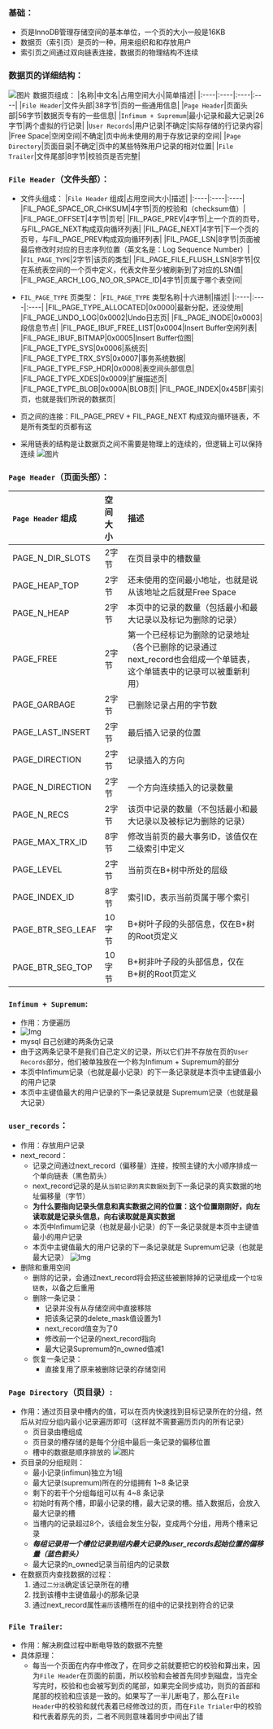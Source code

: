 ### 基础：
- 页是InnoDB管理存储空间的基本单位，一个页的大小一般是16KB 
- 数据页（索引页）是页的一种，用来组织和和存放用户
- 索引页之间通过双向链表连接，数据页的物理结构不连续

### 数据页的详细结构：
![图片](./IMG/09.%20数据页.md/88ab9fe2.png)
数据页组成：
|名称|中文名|占用空间大小|简单描述|
|:----|:----|:----|:----|
|`File Header`|文件头部|38字节|页的一些通用信息|
|`Page Header`|页面头部|56字节|数据页专有的一些信息|
|`Infimum + Supremum`|最小记录和最大记录|26字节|两个虚拟的行记录|
|`User Records`|用户记录|不确定|实际存储的行记录内容|
|Free Space|空闲空间|不确定|页中尚未使用的用于存放记录的空间|
|`Page Directory`|页面目录|不确定|页中的某些特殊用户记录的相对位置|
|`File Trailer`|文件尾部|8字节|校验页是否完整|

### `File Header`（文件头部）：
* 文件头组成：
|`File Header` 组成|占用空间大小|描述|
|:----|:----|:----|
|FIL_PAGE_SPACE_OR_CHKSUM|4字节|页的校验和（checksum值）|
|FIL_PAGE_OFFSET|4字节|页号|
|FIL_PAGE_PREV|4字节|上一个页的页号，与FIL_PAGE_NEXT构成双向循环列表|
|FIL_PAGE_NEXT|4字节|下一个页的页号，与FIL_PAGE_PREV构成双向循环列表|
|FIL_PAGE_LSN|8字节|页面被最后修改时对应的日志序列位置（英文名是：Log Sequence Number）|
|`FIL_PAGE_TYPE`|2字节|该页的类型|
|FIL_PAGE_FILE_FLUSH_LSN|8字节|仅在系统表空间的一个页中定义，代表文件至少被刷新到了对应的LSN值|
|FIL_PAGE_ARCH_LOG_NO_OR_SPACE_ID|4字节|页属于哪个表空间|
    
* `FIL_PAGE_TYPE` 页类型：
|`FIL_PAGE_TYPE` 类型名称|十六进制|描述|
|:----|:----|:----|
|FIL_PAGE_TYPE_ALLOCATED|0x0000|最新分配，还没使用|
|FIL_PAGE_UNDO_LOG|0x0002|Undo日志页|
|FIL_PAGE_INODE|0x0003|段信息节点|
|FIL_PAGE_IBUF_FREE_LIST|0x0004|Insert Buffer空闲列表|
|FIL_PAGE_IBUF_BITMAP|0x0005|Insert Buffer位图|
|FIL_PAGE_TYPE_SYS|0x0006|系统页|
|FIL_PAGE_TYPE_TRX_SYS|0x0007|事务系统数据|
|FIL_PAGE_TYPE_FSP_HDR|0x0008|表空间头部信息|
|FIL_PAGE_TYPE_XDES|0x0009|扩展描述页|
|FIL_PAGE_TYPE_BLOB|0x000A|BLOB页|
|FIL_PAGE_INDEX|0x45BF|索引页，也就是我们所说的数据页|


* 页之间的连接：FIL_PAGE_PREV + FIL_PAGE_NEXT 构成双向循环链表，不是所有类型的页都有这
* 采用链表的结构是让数据页之间不需要是物理上的连续的，但逻辑上可以保持连续
![图片](./IMG/09.%20数据页.md/ec04a3dd.png)


### `Page Header`（页面头部）：
|`Page Header` 组成|空间大小|描述|
|:----|:----|:----|
|PAGE_N_DIR_SLOTS|2字节|在页目录中的槽数量|
|PAGE_HEAP_TOP|2字节|还未使用的空间最小地址，也就是说从该地址之后就是Free Space|
|PAGE_N_HEAP|2字节|本页中的记录的数量（包括最小和最大记录以及标记为删除的记录）|
|PAGE_FREE|2字节|第一个已经标记为删除的记录地址（各个已删除的记录通过next_record也会组成一个单链表，这个单链表中的记录可以被重新利用）|
|PAGE_GARBAGE|2字节|已删除记录占用的字节数|
|PAGE_LAST_INSERT|2字节|最后插入记录的位置|
|PAGE_DIRECTION|2字节|记录插入的方向|
|PAGE_N_DIRECTION|2字节|一个方向连续插入的记录数量|
|PAGE_N_RECS|2字节|该页中记录的数量（不包括最小和最大记录以及被标记为删除的记录）|
|PAGE_MAX_TRX_ID|8字节|修改当前页的最大事务ID，该值仅在二级索引中定义|
|PAGE_LEVEL|2字节|当前页在B+树中所处的层级|
|PAGE_INDEX_ID|8字节|索引ID，表示当前页属于哪个索引|
|PAGE_BTR_SEG_LEAF|10字节|B+树叶子段的头部信息，仅在B+树的Root页定义|
|PAGE_BTR_SEG_TOP|10字节|B+树非叶子段的头部信息，仅在B+树的Root页定义|

### `Infimum + Supremum`:
* 作用：方便遍历
* ![Img](./IMG/09.%20数据页.md/img-20240508115414.png)
* mysql 自己创建的两条伪记录
* 由于这两条记录不是我们自己定义的记录，所以它们并不存放在页的`User Records`部分，他们被单独放在一个称为Infimum + Supremum的部分
* 本页中Infimum记录（也就是最小记录）的下一条记录就是本页中主键值最小的用户记录
* 本页中主键值最大的用户记录的下一条记录就是 Supremum记录（也就是最大记录）

### `user_records`： 
* 作用：存放用户记录
* next_record：
    * 记录之间通过next_record（偏移量）连接，按照主键的大小顺序排成一个单向链表（黑色箭头）
    * next_record记录的是从`当前记录的真实数据处`到下一条记录的真实数据的地址偏移量（字节）
    * **为什么要指向记录头信息和真实数据之间的位置：这个位置刚刚好，向左读取就是记录头信息，向右读取就是真实数据**
    * 本页中Infimum记录（也就是最小记录）的下一条记录就是本页中主键值最小的用户记录
    * 本页中主键值最大的用户记录的下一条记录就是 Supremum记录（也就是最大记录）
    ![Img](./IMG/09.%20数据页.md/img-20240508114813.png)
* 删除和重用空间
    * 删除的记录，会通过next_record将会把这些被删除掉的记录组成一个`垃圾链表`，以备之后重用
    * 删除一条记录：
        * 记录并没有从存储空间中直接移除
        * 把该条记录的delete_mask值设置为1
        * next_record值变为了0
        * 修改前一个记录的next_record指向
        * 最大记录Supremum的n_owned值减1
    * 恢复一条记录：
        * 直接复用了原来被删除记录的存储空间

### `Page Directory`（页目录）:
- 作用：通过页目录中槽内的值，可以在页内快速找到目标记录所在的分组，然后从对应分组内最小记录遍历即可（这样就不需要遍历页内的所有记录）
    - 页目录由槽组成
    - 页目录的槽存储的是每个分组中最后一条记录的偏移位置
    - 槽中的数据是顺序排放的
    ![图片](./IMG/09.%20数据页.md/b05ba1f9.png)
- 页目录的分组规则：
    * 最小记录(infimun)独立为1组
    * 最大记录(supremum)所在的分组拥有 1~8 条记录
    * 剩下的若干个分组每组可以有 4~8 条记录
    * 初始时有两个槽，即最小记录的槽，最大记录的槽。插入数据后，会放入最大记录的槽
    * 当槽内的记录超过8个，该组会发生分裂，变成两个分组，用两个槽来记录
    * ***每组记录用一个槽位记录到组内最大记录的user_records起始位置的偏移量（蓝色箭头）***
    * 最大记录的n_owned记录当前组内的记录数
- 在数据页内查找数据的过程：
    1. 通过`二分法`确定该记录所在的槽
    2. 找到该槽中主键值最小的那条记录
    3. 通过next_record属性`遍历`该槽所在的组中的记录找到符合的记录

### `File Trailer`:
* 作用：解决刷盘过程中断电导致的数据不完整
* 具体原理：
    * 每当一个页面在内存中修改了，在同步之前就要把它的校验和算出来，因为`File Header`在页面的前面，所以校验和会被首先同步到磁盘，当完全写完时，校验和也会被写到页的尾部，如果完全同步成功，则页的首部和尾部的校验和应该是一致的。如果写了一半儿断电了，那么在`File Header`中的校验和就代表着已经修改过的页，而在`File Trialer`中的校验和代表着原先的页，二者不同则意味着同步中间出了错 
